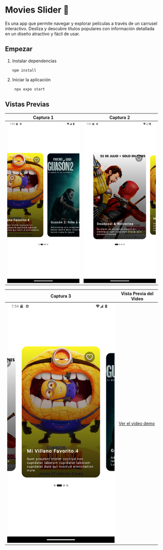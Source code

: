 # Movies Slider 🤖

Es una app que permite navegar y explorar películas a través de un carrusel interactivo. Desliza y descubre títulos populares con información detallada en un diseño atractivo y fácil de usar.

## Empezar

1. Instalar dependencias

   ```bash
   npm install
   ```

2. Iniciar la aplicación

   ```bash
    npx expo start
   ```

## Vistas Previas

| Captura 1 | Captura 2 |
|-----------|-----------|
| ![](./assets/images/previews/Screenshot_1.png) | ![](./assets/images/previews/Screenshot_2.png) |

| Captura 3 | Vista Previa del Video |
|-----------|------------------------|
| ![](./assets/images/previews/Screenshot_3.png) | [Ver el video demo](./assets/images/previews/video_1.mp4) |


